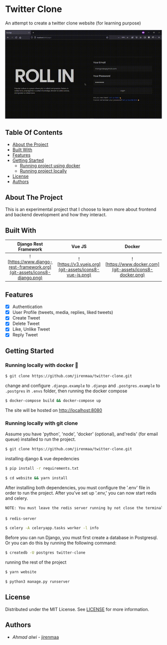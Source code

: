 <p>
  <h1>Twitter Clone</h1>
  <p>An attempt to create a twitter clone website (for learning purpose)</p>
</p>

![preview](git-assets/preview.gif)

## Table Of Contents

- [About the Project](#about-the-project)
- [Built With](#built-with)
- [Features](#features)
- [Getting Started](#getting-started)
  - [Running project using docker](#getting-started)
  - [Running project locally](#getting-started)
- [License](#license)
- [Authors](#authors)

## About The Project

This is an experimental project that I choose to learn more about frontend and backend development and how they interact.

## Built With

|                       Django Rest Framework                        |                      Vue JS                       |                       Docker                        |
| :----------------------------------------------------------------: | :-----------------------------------------------: | :-------------------------------------------------: |
| ![https://www.django-rest-framework.org](git-assets/icons8-django.png) | ![https://v3.vuejs.org](git-assets/icons8-vue-js.png) | ![https://www.docker.com](git-assets/icons8-docker.png) |

## Features

- [x] Authentication
- [x] User Profile (tweets, media, replies, liked tweets)
- [x] Create Tweet
- [x] Delete Tweet
- [x] Like, Unlike Tweet
- [x] Reply Tweet

## Getting Started

### Running locally with docker 🐳

```sh
$ git clone https://github.com/jirenmaa/twitter-clone.git
```

change and configure `.django.example` to `.django` and `.postgres.example` to `.postgres` in `.envs` folder, then running the docker compose

```sh
$ docker-compose build && docker-compose up
```

The site will be hosted on [http://localhost:8080](http://localhost:8080)

### Running locally with git clone

Assume you have 'python', 'node', 'docker' (optional), and'redis' (for email queue) installed to run the project.

```sh
$ git clone https://github.com/jirenmaa/twitter-clone.git
```

installing django & vue depedencies

```sh
$ pip install -r requirements.txt
```

```sh
$ cd website && yarn install
```

After installing both dependencies, you must configure the '.env' file in order to run the project. After you've set up '.env,' you can now start redis and celery.

```sh
NOTE: You must leave the redis server running by not close the terminal.

$ redis-server
```

```sh
$ celery -A celeryapp.tasks worker -l info
```

Before you can run Django, you must first create a database in Postgresql. Or you can do this by running the following command:

```sh
$ createdb -U postgres twitter-clone
```

running the rest of the project

```sh
$ yarn website
```

```sh
$ python3 manage.py runserver
```

## License

Distributed under the MIT License. See [LICENSE](https://github.com/jirenmaa/twitter-clone/blob/master/LICENSE) for more information.

## Authors

- *Ahmad alwi* - [jirenmaa](https://github.com/jirenmaa/)
